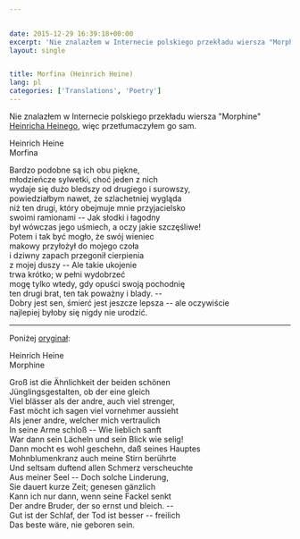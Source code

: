 ```yaml
---  
  

date: 2015-12-29 16:39:18+00:00  
excerpt: 'Nie znalazłem w Internecie polskiego przekładu wiersza "Morphine" Heinricha Heinego, więc przetłumaczyłem go sam.'  
layout: single  


title: Morfina (Heinrich Heine)  
lang: pl
categories: ['Translations', 'Poetry'] 
---  
```


Nie znalazłem w Internecie polskiego przekładu wiersza "Morphine" [Heinricha Heinego](http://encyklopedia.pwn.pl/haslo/Heine-Heinrich;3910687.html), więc przetłumaczyłem go sam.  

Heinrich Heine  
Morfina  

Bardzo podobne są ich obu piękne,  
młodzieńcze sylwetki, choć jeden z nich  
wydaje się dużo bledszy od drugiego i surowszy,  
powiedziałbym nawet, że szlachetniej wygląda  
niż ten drugi, który obejmuje mnie przyjacielsko  
swoimi ramionami -- Jak słodki i łagodny  
był wówczas jego uśmiech, a oczy jakie szczęśliwe!  
Potem i tak być mogło, że swój wieniec  
makowy przyłożył do mojego czoła  
i dziwny zapach przegonił cierpienia  
z mojej duszy -- Ale takie ukojenie  
trwa krótko; w pełni wydobrzeć  
mogę tylko wtedy, gdy opuści swoją pochodnię  
ten drugi brat, ten tak poważny i blady. --  
Dobry jest sen, śmierć jest jeszcze lepsza -- ale oczywiście  
najlepiej byłoby się nigdy nie urodzić.  


***  

Poniżej [oryginał](https://www.staff.uni-mainz.de/pommeren/Gedichte/HeineNachlese/morphine.htm):  

Heinrich Heine  
Morphine  

Groß ist die Ähnlichkeit der beiden schönen  
Jünglingsgestalten, ob der eine gleich  
Viel blässer als der andre, auch viel strenger,  
Fast möcht ich sagen viel vornehmer aussieht  
Als jener andre, welcher mich vertraulich  
In seine Arme schloß -- Wie lieblich sanft  
War dann sein Lächeln und sein Blick wie selig!  
Dann mocht es wohl geschehn, daß seines Hauptes  
Mohnblumenkranz auch meine Stirn berührte  
Und seltsam duftend allen Schmerz verscheuchte  
Aus meiner Seel -- Doch solche Linderung,  
Sie dauert kurze Zeit; genesen gänzlich  
Kann ich nur dann, wenn seine Fackel senkt  
Der andre Bruder, der so ernst und bleich. --  
Gut ist der Schlaf, der Tod ist besser -- freilich  
Das beste wäre, nie geboren sein.  

